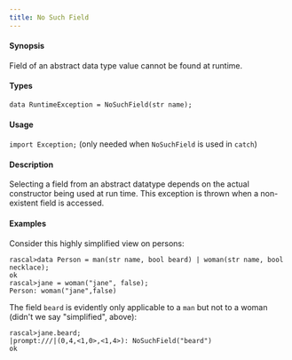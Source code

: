 ```yaml
---
title: No Such Field
---
```


#### Synopsis

Field of an abstract data type value cannot be found at runtime.

#### Types

`data RuntimeException = NoSuchField(str name);`
       
#### Usage

`import Exception;` (only needed when `NoSuchField` is used in `catch`)

#### Description

Selecting a field from an abstract datatype depends on the actual constructor 
being used at run time. This exception is thrown when a non-existent field is accessed.

#### Examples

Consider this highly simplified view on persons:

```rascal-shell ,error
rascal>data Person = man(str name, bool beard) | woman(str name, bool necklace);
ok
rascal>jane = woman("jane", false);
Person: woman("jane",false)
```
The field `beard` is evidently only applicable to a `man` but not to a woman
(didn't we say "simplified", above):

```rascal-shell ,continue,error
rascal>jane.beard;
|prompt:///|(0,4,<1,0>,<1,4>): NoSuchField("beard")
ok
```

